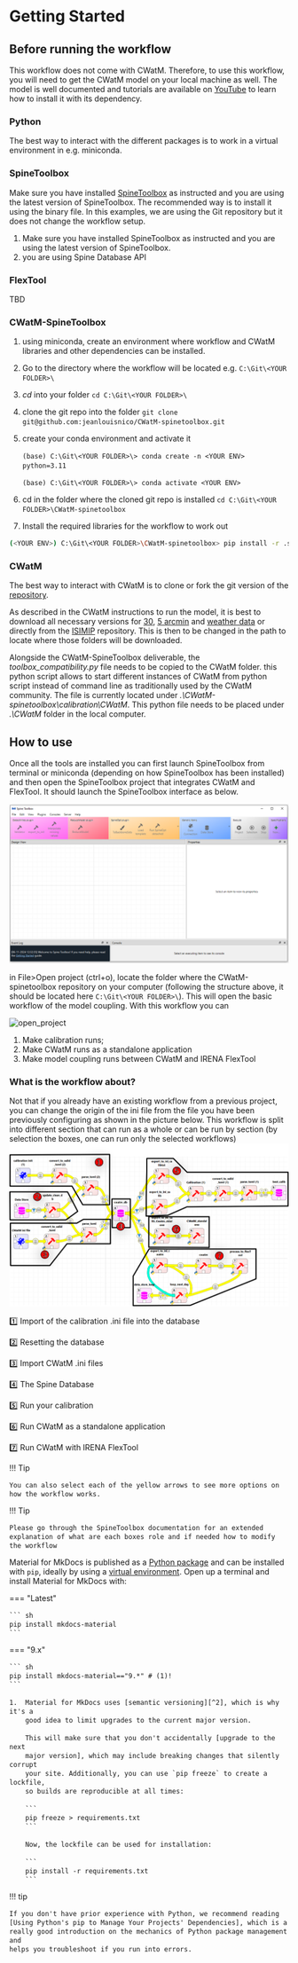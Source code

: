 # Getting Started
## Before running the workflow

This workflow does not come with CWatM. Therefore, to use this workflow, you will need to get the CWatM model on your local machine as well. The model is well documented and tutorials are available on [YouTube](https://www.youtube.com/@MikhailSmilovic) to learn how to install it with its dependency.

### Python

The best way to interact with the different packages is to work in a virtual environment in e.g. miniconda. 

### SpineToolbox

Make sure you have installed [SpineToolbox](https://github.com/spine-tools/Spine-Toolbox/) as instructed and you are using the latest version of SpineToolbox. The recommended way is to install it using the binary file. In this examples, we are using the Git repository but it does not change the workflow setup.

1. Make sure you have installed SpineToolbox as instructed and you are using the latest version of SpineToolbox.
2. you are using Spine Database API 

### FlexTool

TBD

### CWatM-SpineToolbox

1. using miniconda, create an environment where workflow and CWatM libraries and other dependencies can be installed.

2. Go to the directory where the workflow will be located e.g. `C:\Git\<YOUR FOLDER>\`

3. _cd_ into your folder `cd C:\Git\<YOUR FOLDER>\`

4. clone the git repo into the folder `git clone git@github.com:jeanlouisnico/CWatM-spinetoolbox.git`

5. create your conda environment and activate it

   `(base) C:\Git\<YOUR FOLDER>\> conda create -n <YOUR ENV> python=3.11`

   `(base) C:\Git\<YOUR FOLDER>\> conda activate <YOUR ENV>`

6. cd in the folder where the cloned git repo is installed  `cd C:\Git\<YOUR FOLDER>\CWatM-spinetoolbox`

7. Install the required libraries for the workflow to work out

```bash
(<YOUR ENV>) C:\Git\<YOUR FOLDER>\CWatM-spinetoolbox> pip install -r .spinetoolbox\requirements.txt
```

### CWatM

The best way to interact with CWatM is to clone or fork the git version of the [repository](https://github.com/iiasa/CWatM).

As described in the CWatM instructions to run the model, it is best to download all necessary versions for [30](https://github.com/iiasa/CWatM-Earth-30min), [5 arcmin](https://drive.google.com/drive/folders/1HqcBj5fD6DHJpOe-t_6JHFMKFtubghZf?usp=drive_link) and [weather data](https://drive.google.com/drive/folders/1_xlg_RZvx9xsVPddOiqCG3XZmASCBIRM?usp=drive_link) or directly from the [ISIMIP](https://www.isimip.org/gettingstarted/input-data-bias-adjustment/details/110/) repository.  This is then to be changed in the path to locate where those folders will be downloaded. 

Alongside the CWatM-SpineToolbox deliverable, the *toolbox_compatibility.py* file needs to be copied to the CWatM folder. this python script allows to start different instances of CWatM from python script instead of command line as traditionally used by the CWatM community. The file is currently located under *.\CWatM-spinetoolbox\calibration\CWatM*. This python file needs to be placed under *.\CWatM* folder in the local computer.

## How to use

Once all the tools are installed you can first launch SpineToolbox from terminal or miniconda (depending on how SpineToolbox has been installed) and then open the SpineToolbox project that integrates CWatM and FlexTool. It should launch the SpineToolbox interface as below.

![STB_startingpage](images/STB_startingpage.png)

in File>Open project (ctrl+o), locate the folder where the CWatM-spinetoolbox repository on your computer (following the structure above, it should be located here `C:\Git\<YOUR FOLDER>\`). This will open the basic workflow of the model coupling. With this workflow you can

![open_project](C:\Git\CWatM-spinetoolbox-dev\docs\images\open_project.png)

1. Make calibration runs;
2. Make CWatM runs as a standalone application
3. Make model coupling runs between CWatM and IRENA FlexTool 

### What is the workflow about?

Not that if you already have an existing workflow from a previous project, you can change the origin of the ini file from the file you have been previously configuring as shown in the picture below. This workflow is split into different section that can run as a whole or can be run by section (by selection the boxes, one can run only the selected workflows) ![wf_total](images/workflow.svg)

:one: Import of the calibration .ini file into the database

:two: Resetting the database

:three: Import CWatM .ini files

:four: The Spine Database

:five: Run your calibration

:six: Run CWatM as a standalone application

:seven: Run CWatM with IRENA FlexTool 

!!! Tip

    You can also select each of the yellow arrows to see more options on how the workflow works. 

!!! Tip

    Please go through the SpineToolbox documentation for an extended explanation of what are each boxes role and if needed how to modify the workflow



Material for MkDocs is published as a [Python package](https://pypi.org/project/mkdocs-material/) and can be installed with `pip`, ideally by using a [virtual environment](https://realpython.com/what-is-pip/#using-pip-in-a-python-virtual-environment). Open up a terminal and install Material for MkDocs with:

=== "Latest"

    ``` sh
    pip install mkdocs-material
    ```

=== "9.x"

    ``` sh
    pip install mkdocs-material=="9.*" # (1)!
    ```
    
    1.  Material for MkDocs uses [semantic versioning][^2], which is why it's a
        good idea to limit upgrades to the current major version.
    
        This will make sure that you don't accidentally [upgrade to the next
        major version], which may include breaking changes that silently corrupt
        your site. Additionally, you can use `pip freeze` to create a lockfile,
        so builds are reproducible at all times:
    
        ```
        pip freeze > requirements.txt
        ```
    
        Now, the lockfile can be used for installation:
    
        ```
        pip install -r requirements.txt
        ```

[^2]:
    Note that improvements of existing features are sometimes released as
    patch releases, like for example improved rendering of content tabs, as
    they're not considered to be new features.


!!! tip

    If you don't have prior experience with Python, we recommend reading
    [Using Python's pip to Manage Your Projects' Dependencies], which is a
    really good introduction on the mechanics of Python package management and
    helps you troubleshoot if you run into errors.

